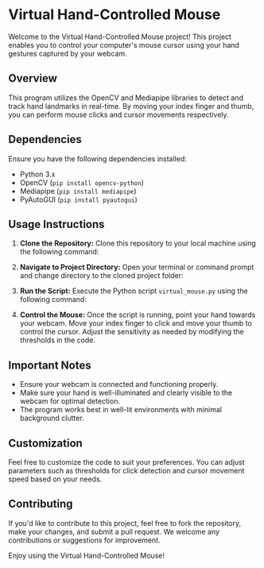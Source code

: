 # Virtual Hand-Controlled Mouse

Welcome to the Virtual Hand-Controlled Mouse project! This project enables you to control your computer's mouse cursor using your hand gestures captured by your webcam.

## Overview

This program utilizes the OpenCV and Mediapipe libraries to detect and track hand landmarks in real-time. By moving your index finger and thumb, you can perform mouse clicks and cursor movements respectively.

## Dependencies

Ensure you have the following dependencies installed:

- Python 3.x
- OpenCV (`pip install opencv-python`)
- Mediapipe (`pip install mediapipe`)
- PyAutoGUI (`pip install pyautogui`)

## Usage Instructions

1. **Clone the Repository:**
   Clone this repository to your local machine using the following command:

2. **Navigate to Project Directory:**
Open your terminal or command prompt and change directory to the cloned project folder:

3. **Run the Script:**
Execute the Python script `virtual_mouse.py` using the following command:

4. **Control the Mouse:**
Once the script is running, point your hand towards your webcam. Move your index finger to click and move your thumb to control the cursor. Adjust the sensitivity as needed by modifying the thresholds in the code.

## Important Notes

- Ensure your webcam is connected and functioning properly.
- Make sure your hand is well-illuminated and clearly visible to the webcam for optimal detection.
- The program works best in well-lit environments with minimal background clutter.

## Customization

Feel free to customize the code to suit your preferences. You can adjust parameters such as thresholds for click detection and cursor movement speed based on your needs.

## Contributing

If you'd like to contribute to this project, feel free to fork the repository, make your changes, and submit a pull request. We welcome any contributions or suggestions for improvement.

Enjoy using the Virtual Hand-Controlled Mouse!
